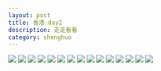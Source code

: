 ```yaml
---
layout: post
title: 香港-day2
description: 走走看看
category: shenghuo
---
```



![](http://oohtwkfct.bkt.clouddn.com/2016-09-17%20170309.jpg?imageMogr/auto-orient&imageView2/0/q/40|imageslim)
![](http://oohtwkfct.bkt.clouddn.com/2016-09-17%20164427.jpg?imageMogr/auto-orient&imageView2/0/q/40|imageslim)
![](http://oohtwkfct.bkt.clouddn.com/2016-09-17%20154047.jpg?imageMogr/auto-orient&imageView2/0/q/40|imageslim)
![](http://oohtwkfct.bkt.clouddn.com/2016-09-16%20194415.jpg?imageMogr/auto-orient&imageView2/0/q/40|imageslim)
![](http://oohtwkfct.bkt.clouddn.com/2016-09-16%20154230.jpg?imageMogr/auto-orient&imageView2/0/q/40|imageslim)
![](http://oohtwkfct.bkt.clouddn.com/2016-09-16%20152855.jpg?imageMogr/auto-orient&imageView2/0/q/40|imageslim)
![](http://oohtwkfct.bkt.clouddn.com/2016-09-16%20145820.jpg?imageMogr/auto-orient&imageView2/0/q/40|imageslim)
![](http://oohtwkfct.bkt.clouddn.com/2016-09-16%20144450.jpg?imageMogr/auto-orient&imageView2/0/q/40|imageslim)
![](http://oohtwkfct.bkt.clouddn.com/2016-09-16%20131214.jpg?imageMogr/auto-orient&imageView2/0/q/40|imageslim)
![](http://oohtwkfct.bkt.clouddn.com/2016-09-16%20110645.jpg?imageMogr/auto-orient&imageView2/0/q/40|imageslim)
![](http://oohtwkfct.bkt.clouddn.com/2016-09-16%20110002.jpg?imageMogr/auto-orient&imageView2/0/q/40|imageslim)
![](http://oohtwkfct.bkt.clouddn.com/2016-09-15%20183620.jpg?imageMogr/auto-orient&imageView2/0/q/40|imageslim)
![](http://oohtwkfct.bkt.clouddn.com/2016-09-15%20145801.jpg?imageMogr/auto-orient&imageView2/0/q/40|imageslim)
![](http://oohtwkfct.bkt.clouddn.com/2016-09-15%20123008.jpg?imageMogr/auto-orient&imageView2/0/q/40|imageslim)
![](http://oohtwkfct.bkt.clouddn.com/2016-09-15%20115054.jpg?imageMogr/auto-orient&imageView2/0/q/40|imageslim)
